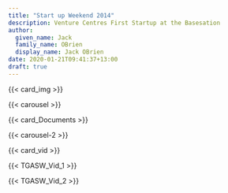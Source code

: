 ```yaml
---
title: "Start up Weekend 2014"
description: Venture Centres First Startup at the Basesation
author:
  given_name: Jack
  family_name: OBrien
  display_name: Jack OBrien
date: 2020-01-21T09:41:37+13:00
draft: true
---
```

{{< card_img >}}

{{< carousel >}}

{{< card_Documents >}}

{{< carousel-2 >}}

{{< card_vid >}}

{{< TGASW_Vid_1 >}}

{{< TGASW_Vid_2 >}}
